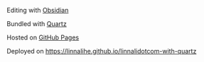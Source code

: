 Editing with [Obsidian](https://obsidian.md/)

Bundled with [Quartz](https://github.com/jackyzha0/quartz)

Hosted on [GitHub Pages](https://pages.github.com/)

Deployed on https://linnalihe.github.io/linnalidotcom-with-quartz